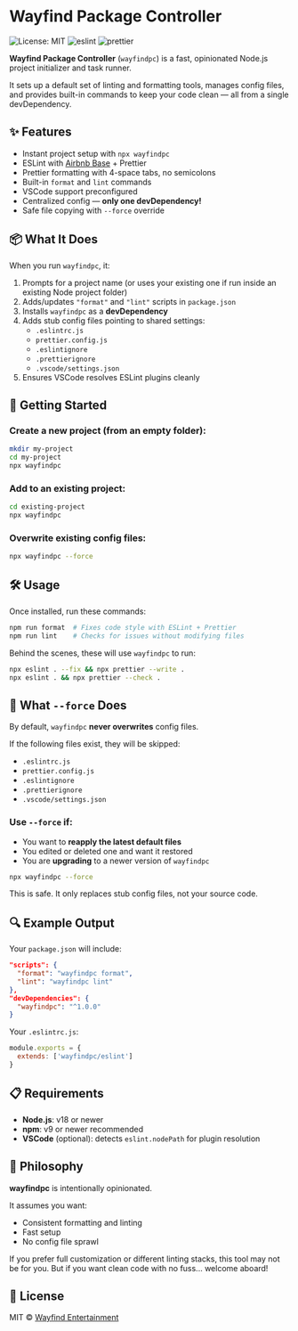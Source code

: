 # Wayfind Package Controller

![License: MIT](https://img.shields.io/badge/License-MIT-blue.svg)
![eslint](https://img.shields.io/badge/style-eslint-4B32C3.svg)
![prettier](https://img.shields.io/badge/code_style-prettier-ff69b4.svg)

**Wayfind Package Controller** (`wayfindpc`) is a fast, opinionated Node.js project initializer and task runner.

It sets up a default set of linting and formatting tools, manages config files, and provides built-in commands to keep your code clean — all from a single devDependency.

## ✨ Features

- Instant project setup with `npx wayfindpc`
- ESLint with [Airbnb Base](https://github.com/airbnb/javascript) + Prettier
- Prettier formatting with 4-space tabs, no semicolons
- Built-in `format` and `lint` commands
- VSCode support preconfigured
- Centralized config — **only one devDependency!**
- Safe file copying with `--force` override

## 📦 What It Does

When you run `wayfindpc`, it:

1. Prompts for a project name (or uses your existing one if run inside an existing Node project folder)
2. Adds/updates `"format"` and `"lint"` scripts in `package.json`
3. Installs `wayfindpc` as a **devDependency**
4. Adds stub config files pointing to shared settings:
   - `.eslintrc.js`
   - `prettier.config.js`
   - `.eslintignore`
   - `.prettierignore`
   - `.vscode/settings.json`
5. Ensures VSCode resolves ESLint plugins cleanly

## 🚀 Getting Started

### Create a new project (from an empty folder):
```bash
mkdir my-project
cd my-project
npx wayfindpc
```

### Add to an existing project:
```bash
cd existing-project
npx wayfindpc
```

### Overwrite existing config files:
```bash
npx wayfindpc --force
```

## 🛠 Usage

Once installed, run these commands:

```bash
npm run format  # Fixes code style with ESLint + Prettier
npm run lint    # Checks for issues without modifying files
```

Behind the scenes, these will use `wayfindpc` to run:

```bash
npx eslint . --fix && npx prettier --write .
npx eslint . && npx prettier --check .
```

## 🧨 What `--force` Does

By default, `wayfindpc` **never overwrites** config files.

If the following files exist, they will be skipped:

- `.eslintrc.js`
- `prettier.config.js`
- `.eslintignore`
- `.prettierignore`
- `.vscode/settings.json`

### Use `--force` if:

- You want to **reapply the latest default files**
- You edited or deleted one and want it restored
- You are **upgrading** to a newer version of `wayfindpc`

```bash
npx wayfindpc --force
```

This is safe. It only replaces stub config files, not your source code.

## 🔍 Example Output

Your `package.json` will include:

```json
"scripts": {
  "format": "wayfindpc format",
  "lint": "wayfindpc lint"
},
"devDependencies": {
  "wayfindpc": "^1.0.0"
}
```

Your `.eslintrc.js`:

```js
module.exports = {
  extends: ['wayfindpc/eslint']
}
```

## 📋 Requirements

- **Node.js**: v18 or newer
- **npm**: v9 or newer recommended
- **VSCode** (optional): detects `eslint.nodePath` for plugin resolution

## 🧠 Philosophy

**wayfindpc** is intentionally opinionated.

It assumes you want:
- Consistent formatting and linting
- Fast setup
- No config file sprawl

If you prefer full customization or different linting stacks, this tool may not be for you. But if you want clean code with no fuss... welcome aboard!

## 📜 License

MIT © [Wayfind Entertainment](https://wayfindminecraft.com)
